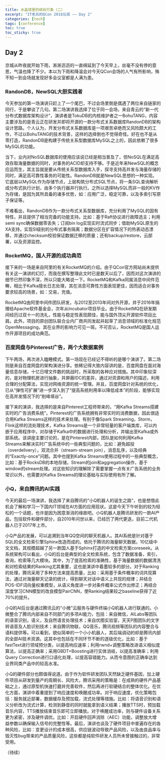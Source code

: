 ```yaml
---
title: 水晶球里的缤纷万象（二）
excerpt: "IT老兵的QCon 2018见闻 —— Day 2"
categories: [tech]
tags: [conference]
toc: true
toc_sticky: true
---
```


## Day 2

京城从昨夜就开始下雨，淅淅沥沥的一直绵延到了今天早上，丝毫不没有停的意思，气温也降了不少。本以为下雨和降温会对今天QCon会场的人气有所影响，殊不知一到会场就发现好多会议室都是人满为患。

### RandonDB，NewSQL大胆实践者

今天参加的第一场演讲只赶上了一个尾巴，不过会场里倒是偶遇了两位来自链家的同行，于是攀谈了几句。第二场演讲我选择了位于同一会场，来自青云的“新一代分布式数据库架构设计”，演讲者是TokuDB的内核维护者之一BohuTANG，内容主要涉及的是青云正在研发并即将开源的一款分布式关系数据库RandonDB的架构设计思路。个人认为，开发分布式关系数据库是一项艰苦卓绝而又风险颇大的工作，不过以BohuTANG的技术背景，这样的选择倒也不觉得奇怪。好在也不是从零打造，RandonDB是构建于传统关系型数据库MySQL之上的，因此依赖了很多MySQL的功能。

当下，业内对NoSQL数据库的使用应该说已经是相当普及了，但NoSQL在满足高效存取海量数据的同时，对事务的ACID却支持不够。于是近年来NewSQL的概念应运而生，其主旨就是要从传统关系型数据库入手，探寻支持高并发与海量存储的同时，满足高可靠性事务的可能性。RandonDB就是NewSQL思想的一种实现。它底层以MySQL作为存储节点，上层构筑分布式SQL节点，将一条SQL查询解析成分布式执行计划，由多个执行器并行执行。之所以选择MySQL而非一般的KV作为存储，是因为其所具备的诸多优势，如：应用广泛，稳定可靠，以及多索引写原子保证等。

不难看出，RandonDB作为一款分布式关系型数据库，充分利用了MySQL的固有特性，并且提供了相当完备的功能支持。比如：基于Raft协议进行故障选主；利用semi sync确保数据零丢失；订阅bin log实现实时流式同步；借助MySQL原生的XA支持，实现SI级别的分布式事务隔离；数据分区在扩容情况下的热表动态漂移，并通过checksum校验保证数据迁移的质量；还有backup/restore，云部署，以及资源监控。

### RocketMQ，国人开源的成功典范

接下来的一场是来自阿里的有关RocketMQ的介绍。由于QCon官方网站尚未提供有关这一演讲的幻灯，而我在撰写整理此文时已是数天以后了，因而对这次演讲的细节已然印象不深，所以只能大略说一下。RocketMQ和Kafka同属消息中间件范畴，相比于Kafka擅长日志处理，其在消息可靠性方面表现更佳，因而适合对事务要求较高的场景，如：交易，充值。

RocketMQ由阿里中间件团队研发，与2012至2013年间对外开源，并于2016年捐赠给Apache软件基金会，次年从Incubator项目毕业。由于RocketMQ在研发期间经历过双十一的洗礼，性能与稳定性表现颇佳，能与国外顶尖开源软件项目比肩。此外，项目的原创团队联合业内厂商共同发起并起草了消息领域的标准化规范OpenMessaging，其在业界的影响力可见一斑。不可否认，RocketMQ是国人运作开源项目的成功典范。

### 百度网盘与Pinterest广告，两个大数据案例

下午两场，再次进入瞌睡模式。第一场现在已经记不得听的是哪个演讲了。第二场则是来自百度网盘的架构演进分享。依稀记得大致内容讲的是，百度网盘在面对海量信息存储，十亿日增文件数的挑战时，所采取的各种应对措施。其中印象较深的，是对物理机房进行抽象，并屏蔽IDC的差异，通过对资源和用户的描述，利用合理的分配算法，实现对网络资源的统一管理。并且，百度网盘针对系统的优化，已从“弹性可扩展”进一步深入到了“提高系统利用率以降低成本”的阶段，能够实现在高并发情况下的“削峰填谷”。

接下来的演讲，我选择的是来自Pinterest工程师带来的，“用Kafka Streams搭建实时的广告消费系统”。Pinterest的广告系统拥有非常实时的消费数据，因此很适合用Kafka Streams这样的技术来处理。有别于像Spark Streaming，Storm，Flink这样的流处理技术，Kafka Streams是一个非常轻量的客户端类库，可以内嵌于应用程序中，对存储于Kafka中的数据进行处理和分析，并输出至Kafka或外部系统。该讲座主要讨论的，是在Pinterest内部，团队是如何利用Kafka Streams来解决实时广告系统中的一些典型问题的，比如：避免超投（overdelivery），双流合并（stream-stream join），消息乱序，以及经典的“Exactly-once”问题。其中也提到Kafka Streams使用过程中的一些典型概念，比如：基于RocksDB的本地存储，Stream的join和aggregation操作，基于window的stream处理。对这些知识的理解除了需要掌握一点有关广告系统的业务常识以外，也需要对Kafka Streams的理论基础与实际使用有所了解。

### 小Q，来自腾讯的AI实践

今天的最后一场演讲，我选择了来自腾讯的“小Q机器人的诞生之路“，也是想借此机会了解和学习一下国内IT领域在AI方面的应用现状。这是今天下午听到的较为轻松的一个话题，也许是因为困意渐消的缘故吧。小Q机器人是腾讯研发的一款AI产品，包括软件和硬件部分，自2010年问世以来，已经历了两代更迭，目前二代机器人已于2017年上市。

小Q产品的发展，可以追溯到当年QQ空间的聊天机器人。其AI系统是针对基于SQL的全文检索引擎Sphinx改造而成的。依托于腾讯的海量聊天数据，10亿级中文文档，其规模超越了另一款国人基于Sphinx打造的中文检索方案coreseek。从系统架构可以看出，小Q的后台是典型的全文检索系统，包含了数据准备，索引，查询，检索等几大模块。其中，为了提高检索的准确性，基于海量数据的数据清洗和对检索结果的Ranking尤其重要，这也是演讲中着墨较多的部分。对于Ranking的处理，腾讯采用了多种方法来提高质量，比如：采用基于条件概率的词共现算法，通过对海量聊天记录的统计，得到聊天对话中语义上共现的规律；并结合POS-IDF词向量权重模型，从语义角度进一步对条件概率公式作出修正；再结合深度学习CNN模型的改良模型PairCNN，使Ranking结果较之baseline获得了近70%的提升。

小Q的AI后台是通过腾讯云的“小微”云服务与硬件终端小Q机器人进行联通的。小微整合了腾讯内部来自不同部门的多项AI能力，包括：来自微信，AILabs等团队的语音识别，语义，及自然语言处理技术；来自优图实验室，天天P图团队的文字转语音及人脸识别技术；来自腾讯物联，QQ音乐，腾讯视频等团队的内容整合与语料提供等。可以看到，貌似简单的一个小小机器人，其后端调动的却是腾讯内部的全部AI技术资源。这其中也包括在不同环节不断的逐级优化，比如：基于fastText进行领域预分类，以提高响应速率；利用rwnd+调整策略改进语义相似度算法，以提高正确率；采用GBDT+Boosting进行实体消岐，以提高准确率；利用Query Correction进行口语化处理，以提高容错能力。从而令意图的正确率达到业界同类产品中的较高水准。

小Q的硬件部分也颇值得说道。由于作为软件研发团队天然缺乏硬件基因，加上硬件项目从研发到量产的周期长、风险大，腾讯采用的策略是：在成熟的硬件产品基础之上，通过原型机快速打磨并完善软件，然后再进行软硬结合的整体优化。在优化方面，演讲中着重提到了响应速度和唤醒成功率。对于响应速度，优化策略包括：服务就近部署，数据缓存及预加载，流式处理等措施。比如：将语音识别和语义分析改为流式计算，检测到静音的同时就能拿到语义结果；播放TTS时，预加载音乐内容，TTS播放结束音乐即可立即播放。对于唤醒成功率，则与硬件设备关系更为紧密，涉及硬件调优。比如：开启硬件回声消除（AEC）功能，调整放大增益参数以确保输入信号的完整性等。最后，演讲也谈及了硬件项目中普遍存在的各种风险，比如：变更设计的成本很高，供应链波动导致产品风险，以及由良品率与毁灭性bug带来的产品质量风险，这些都是纯软件研发人员所未曾接触过的，非常受用。

（待续）